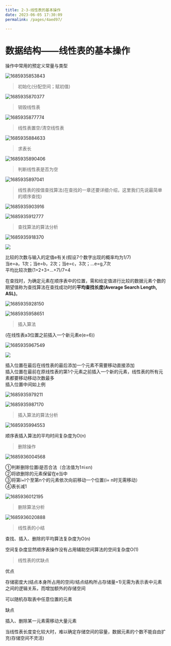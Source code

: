```yaml
---
title: 2-3-线性表的基本操作
date: 2023-06-05 17:30:09
permalink: /pages/4aed97/

---
```

数据结构——线性表的基本操作
==============

操作中常用的预定义常量与类型

![1685935853843](/assets/1685935853843.png)

> 初始化(分配空间；赋初值)

![1685935870377](/assets/1685935870377.png)

> 销毁线性表

![1685935877774](/assets/1685935877774.png)

> 线性表置空/清空线性表

![1685935884633](/assets/1685935884633.png)

> 求表长

![1685935890406](/assets/1685935890406.png)

> 判断线性表是否为空

![1685935897041](/assets/1685935897041.png)

  

> 线性表的按值查找算法(在查找的一章还要详细介绍，这里我们先说最简单的顺序查找)

![1685935903916](/assets/1685935903916.png)

![1685935912777](/assets/1685935912777.png)

> 查找算法的算法分析

![1685935918370](/assets/1685935918370.png)

![](https://i0.hdslb.com/bfs/article/290719c39341fed618450b5d79673a43cfb1a188.png)

比较的次数与输入的定值e有关(假设7个数字出现的概率均为1/7)  
当e=a，1次；当e=b，2次；当e=c，3次；...e=g,7次  
平均比较次数(1+2+3+...+7)/7=4

在查找时，为确定元素在顺序表中的位置，需和给定值进行比较的数据元素个数的期望值称为查找算法在查找成功时的**平均查找长度(Average Search Length, ASL)**。

![1685935928150](/assets/1685935928150.png)

![1685935958651](/assets/1685935958651.png)

  

> 插入算法

(在线性表a3位置之前插入一个新元素e(e=6))

  

![1685935967549](/assets/1685935967549.png)

![](https://i0.hdslb.com/bfs/article/f8a12f92d1bbb070ebdab524cf5397305352de3f.gif)

插入位置在最后在线性表的最后添加一个元素不需要移动直接添加  
插入位置在最前在原线性表的第1个元素之前插入一个新的元素，线性表的所有元素都要移动移动次数最多  
插入位置中间如上例

![1685935979211](/assets/1685935979211.png)

![1685935987170](/assets/1685935987170.png)

> 插入算法的算法分析

![1685935994553](/assets/1685935994553.png)

顺序表插入算法的平均时间复杂度为O(n)

> 删除操作

![1685936004568](/assets/1685936004568.png)

①判断删除位置i是否合法（合法值为1≤i≤n)  
②将欲删除的元素保留在e当中  
③将第i+l个至第n个的元素依次向前移动一个位置(i= n时无需移动）  
④表长减1

![1685936012195](/assets/1685936012195.png)

> 删除算法分析

![1685936020888](/assets/1685936020888.png)

> 线性表的小结

查找、插入、删除的平均算法复杂度为O(n)

空间复杂度显然顺序表操作没有占用辅助空间算法的空间复杂度O(1)

> 线性表的优缺点

优点

存储密度大(结点本身所占用的空间/结点结构所占存储量=1)无需为表示表中元素之间的逻辑关系，而增加额外的存储空间

可以随机存取表中任意位置的元素

缺点

插入、删除某一元素需移动大量元素

当线性表长度变化较大时，难以确定存储空间的容量，数据元素的个数不能自由扩充(存储空间不灵活)

  

  

  

  

  
